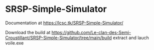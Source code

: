 # SRSP-Simple-Simulator
Documentation at https://lcsc.tk/SRSP-Simple-Simulator/

Download the build at https://github.com/Le-clan-des-Semi-Croustillant/SRSP-Simple-Simulator/tree/main/build
extract and lauch voile.exe